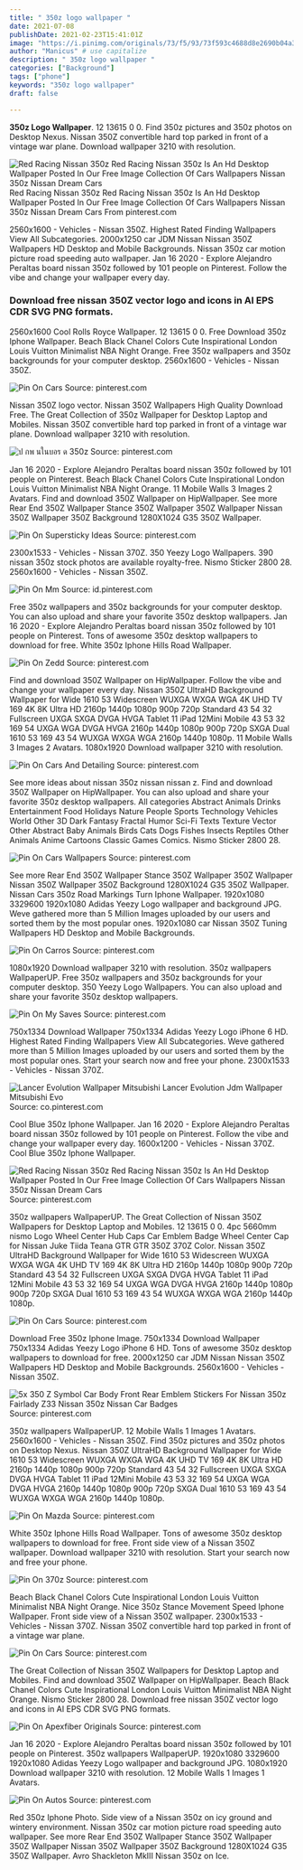 ```yaml
---
title: " 350z logo wallpaper "
date: 2021-07-08
publishDate: 2021-02-23T15:41:01Z
image: "https://i.pinimg.com/originals/73/f5/93/73f593c4688d8e2690b04a3348c10ede.jpg"
author: "Manicus" # use capitalize
description: " 350z logo wallpaper "
categories: ["Background"]
tags: ["phone"]
keywords: "350z logo wallpaper"
draft: false

---
```



**350z Logo Wallpaper**. 12 13615 0 0. Find 350z pictures and 350z photos on Desktop Nexus. Nissan 350Z convertible hard top parked in front of a vintage war plane. Download wallpaper 3210 with resolution.

![Red Racing Nissan 350z Red Racing Nissan 350z Is An Hd Desktop Wallpaper Posted In Our Free Image Collection Of Cars Wallpapers Nissan 350z Nissan Dream Cars](https://i.pinimg.com/originals/e6/9f/c4/e69fc4614d16ce5f640e08085174db07.jpg "Red Racing Nissan 350z Red Racing Nissan 350z Is An Hd Desktop Wallpaper Posted In Our Free Image Collection Of Cars Wallpapers Nissan 350z Nissan Dream Cars")
Red Racing Nissan 350z Red Racing Nissan 350z Is An Hd Desktop Wallpaper Posted In Our Free Image Collection Of Cars Wallpapers Nissan 350z Nissan Dream Cars From pinterest.com


2560x1600 - Vehicles - Nissan 350Z. Highest Rated Finding Wallpapers View All Subcategories. 2000x1250 car JDM Nissan Nissan 350Z Wallpapers HD Desktop and Mobile Backgrounds. Nissan 350z car motion picture road speeding auto wallpaper. Jan 16 2020 - Explore Alejandro Peraltas board nissan 350z followed by 101 people on Pinterest. Follow the vibe and change your wallpaper every day.

### Download free nissan 350Z vector logo and icons in AI EPS CDR SVG PNG formats.

2560x1600 Cool Rolls Royce Wallpaper. 12 13615 0 0. Free Download 350z Iphone Wallpaper. Beach Black Chanel Сolors Cute Inspirational London Louis Vuitton Minimalist NBA Night Orange. Free 350z wallpapers and 350z backgrounds for your computer desktop. 2560x1600 - Vehicles - Nissan 350Z.


![Pin On Cars](https://i.pinimg.com/originals/a9/98/ec/a998ec8bd662df7627312f1bb4bff8c7.jpg "Pin On Cars")
Source: pinterest.com

Nissan 350Z logo vector. Nissan 350Z Wallpapers High Quality Download Free. The Great Collection of 350z Wallpaper for Desktop Laptop and Mobiles. Nissan 350Z convertible hard top parked in front of a vintage war plane. Download wallpaper 3210 with resolution.

![ป กพ นในบอร ด 350z](https://i.pinimg.com/originals/f4/3a/91/f43a91313d28c270aebb5f90b1ace32a.jpg "ป กพ นในบอร ด 350z")
Source: pinterest.com

Jan 16 2020 - Explore Alejandro Peraltas board nissan 350z followed by 101 people on Pinterest. Beach Black Chanel Сolors Cute Inspirational London Louis Vuitton Minimalist NBA Night Orange. 11 Mobile Walls 3 Images 2 Avatars. Find and download 350Z Wallpaper on HipWallpaper. See more Rear End 350Z Wallpaper Stance 350Z Wallpaper 350Z Wallpaper Nissan 350Z Wallpaper 350Z Background 1280X1024 G35 350Z Wallpaper.

![Pin On Supersticky Ideas](https://i.pinimg.com/originals/48/45/a2/4845a2bb452427de88e31d1db98815d6.png "Pin On Supersticky Ideas")
Source: pinterest.com

2300x1533 - Vehicles - Nissan 370Z. 350 Yeezy Logo Wallpapers. 390 nissan 350z stock photos are available royalty-free. Nismo Sticker 2800 28. 2560x1600 - Vehicles - Nissan 350Z.

![Pin On Mm](https://i.pinimg.com/originals/82/bd/29/82bd2986e2666cf00fec702c954af62a.jpg "Pin On Mm")
Source: id.pinterest.com

Free 350z wallpapers and 350z backgrounds for your computer desktop. You can also upload and share your favorite 350z desktop wallpapers. Jan 16 2020 - Explore Alejandro Peraltas board nissan 350z followed by 101 people on Pinterest. Tons of awesome 350z desktop wallpapers to download for free. White 350z Iphone Hills Road Wallpaper.

![Pin On Zedd](https://i.pinimg.com/originals/f3/f6/72/f3f6729c14cdc37dd3efc77adeb60060.png "Pin On Zedd")
Source: pinterest.com

Find and download 350Z Wallpaper on HipWallpaper. Follow the vibe and change your wallpaper every day. Nissan 350Z UltraHD Background Wallpaper for Wide 1610 53 Widescreen WUXGA WXGA WGA 4K UHD TV 169 4K 8K Ultra HD 2160p 1440p 1080p 900p 720p Standard 43 54 32 Fullscreen UXGA SXGA DVGA HVGA Tablet 11 iPad 12Mini Mobile 43 53 32 169 54 UXGA WGA DVGA HVGA 2160p 1440p 1080p 900p 720p SXGA Dual 1610 53 169 43 54 WUXGA WXGA WGA 2160p 1440p 1080p. 11 Mobile Walls 3 Images 2 Avatars. 1080x1920 Download wallpaper 3210 with resolution.

![Pin On Cars And Detailing](https://i.pinimg.com/originals/36/49/45/36494570b103f9ef47fbe5e5aeed76e5.jpg "Pin On Cars And Detailing")
Source: pinterest.com

See more ideas about nissan 350z nissan nissan z. Find and download 350Z Wallpaper on HipWallpaper. You can also upload and share your favorite 350z desktop wallpapers. All categories Abstract Animals Drinks Entertainment Food Holidays Nature People Sports Technology Vehicles World Other 3D Dark Fantasy Fractal Humor Sci-Fi Texts Texture Vector Other Abstract Baby Animals Birds Cats Dogs Fishes Insects Reptiles Other Animals Anime Cartoons Classic Games Comics. Nismo Sticker 2800 28.

![Pin On Cars Wallpapers](https://i.pinimg.com/originals/c8/1a/c9/c81ac961058a7aee86b5bed1f1a29993.jpg "Pin On Cars Wallpapers")
Source: pinterest.com

See more Rear End 350Z Wallpaper Stance 350Z Wallpaper 350Z Wallpaper Nissan 350Z Wallpaper 350Z Background 1280X1024 G35 350Z Wallpaper. Nissan Cars 350z Road Markings Turn Iphone Wallpaper. 1920x1080 3329600 1920x1080 Adidas Yeezy Logo wallpaper and background JPG. Weve gathered more than 5 Million Images uploaded by our users and sorted them by the most popular ones. 1920x1080 car Nissan 350Z Tuning Wallpapers HD Desktop and Mobile Backgrounds.

![Pin On Carros](https://i.pinimg.com/originals/38/10/ef/3810ef4b3c4b08a502685c79ab71412d.jpg "Pin On Carros")
Source: pinterest.com

1080x1920 Download wallpaper 3210 with resolution. 350z wallpapers WallpaperUP. Free 350z wallpapers and 350z backgrounds for your computer desktop. 350 Yeezy Logo Wallpapers. You can also upload and share your favorite 350z desktop wallpapers.

![Pin On My Saves](https://i.pinimg.com/474x/2d/12/58/2d12586a6bfe413432beab139d10949e.jpg "Pin On My Saves")
Source: pinterest.com

750x1334 Download Wallpaper 750x1334 Adidas Yeezy Logo iPhone 6 HD. Highest Rated Finding Wallpapers View All Subcategories. Weve gathered more than 5 Million Images uploaded by our users and sorted them by the most popular ones. Start your search now and free your phone. 2300x1533 - Vehicles - Nissan 370Z.

![Lancer Evolution Wallpaper Mitsubishi Lancer Evolution Jdm Wallpaper Mitsubishi Evo](https://i.pinimg.com/originals/03/b6/1d/03b61ddd06fb7a6b7bd006ffa9c9d915.jpg "Lancer Evolution Wallpaper Mitsubishi Lancer Evolution Jdm Wallpaper Mitsubishi Evo")
Source: co.pinterest.com

Cool Blue 350z Iphone Wallpaper. Jan 16 2020 - Explore Alejandro Peraltas board nissan 350z followed by 101 people on Pinterest. Follow the vibe and change your wallpaper every day. 1600x1200 - Vehicles - Nissan 370Z. Cool Blue 350z Iphone Wallpaper.

![Red Racing Nissan 350z Red Racing Nissan 350z Is An Hd Desktop Wallpaper Posted In Our Free Image Collection Of Cars Wallpapers Nissan 350z Nissan Dream Cars](https://i.pinimg.com/originals/e6/9f/c4/e69fc4614d16ce5f640e08085174db07.jpg "Red Racing Nissan 350z Red Racing Nissan 350z Is An Hd Desktop Wallpaper Posted In Our Free Image Collection Of Cars Wallpapers Nissan 350z Nissan Dream Cars")
Source: pinterest.com

350z wallpapers WallpaperUP. The Great Collection of Nissan 350Z Wallpapers for Desktop Laptop and Mobiles. 12 13615 0 0. 4pc 5660mm nismo Logo Wheel Center Hub Caps Car Emblem Badge Wheel Center Cap for Nissan Juke Tiida Teana GTR GTR 350Z 370Z Color. Nissan 350Z UltraHD Background Wallpaper for Wide 1610 53 Widescreen WUXGA WXGA WGA 4K UHD TV 169 4K 8K Ultra HD 2160p 1440p 1080p 900p 720p Standard 43 54 32 Fullscreen UXGA SXGA DVGA HVGA Tablet 11 iPad 12Mini Mobile 43 53 32 169 54 UXGA WGA DVGA HVGA 2160p 1440p 1080p 900p 720p SXGA Dual 1610 53 169 43 54 WUXGA WXGA WGA 2160p 1440p 1080p.

![Pin On Cars](https://i.pinimg.com/474x/b7/d0/0b/b7d00b80eea4547f0b9983dc65c5d975.jpg "Pin On Cars")
Source: pinterest.com

Download Free 350z Iphone Image. 750x1334 Download Wallpaper 750x1334 Adidas Yeezy Logo iPhone 6 HD. Tons of awesome 350z desktop wallpapers to download for free. 2000x1250 car JDM Nissan Nissan 350Z Wallpapers HD Desktop and Mobile Backgrounds. 2560x1600 - Vehicles - Nissan 350Z.

![5x 350 Z Symbol Car Body Front Rear Emblem Stickers For Nissan 350z Fairlady Z33 Nissan 350z Nissan Car Badges](https://i.pinimg.com/originals/64/8a/aa/648aaaab7c90921b28178d27f0225850.jpg "5x 350 Z Symbol Car Body Front Rear Emblem Stickers For Nissan 350z Fairlady Z33 Nissan 350z Nissan Car Badges")
Source: pinterest.com

350z wallpapers WallpaperUP. 12 Mobile Walls 1 Images 1 Avatars. 2560x1600 - Vehicles - Nissan 350Z. Find 350z pictures and 350z photos on Desktop Nexus. Nissan 350Z UltraHD Background Wallpaper for Wide 1610 53 Widescreen WUXGA WXGA WGA 4K UHD TV 169 4K 8K Ultra HD 2160p 1440p 1080p 900p 720p Standard 43 54 32 Fullscreen UXGA SXGA DVGA HVGA Tablet 11 iPad 12Mini Mobile 43 53 32 169 54 UXGA WGA DVGA HVGA 2160p 1440p 1080p 900p 720p SXGA Dual 1610 53 169 43 54 WUXGA WXGA WGA 2160p 1440p 1080p.

![Pin On Mazda](https://i.pinimg.com/originals/7c/3e/3c/7c3e3cb36e06bd42bf61452c4d088a84.jpg "Pin On Mazda")
Source: pinterest.com

White 350z Iphone Hills Road Wallpaper. Tons of awesome 350z desktop wallpapers to download for free. Front side view of a Nissan 350Z wallpaper. Download wallpaper 3210 with resolution. Start your search now and free your phone.

![Pin On 370z](https://i.pinimg.com/originals/10/81/7c/10817c14b319bd844ea0993e09978c6b.jpg "Pin On 370z")
Source: pinterest.com

Beach Black Chanel Сolors Cute Inspirational London Louis Vuitton Minimalist NBA Night Orange. Nice 350z Stance Movement Speed Iphone Wallpaper. Front side view of a Nissan 350Z wallpaper. 2300x1533 - Vehicles - Nissan 370Z. Nissan 350Z convertible hard top parked in front of a vintage war plane.

![Pin On Cars](https://i.pinimg.com/originals/e5/e3/fe/e5e3fe9a8d410f442a0b55f3efa70678.jpg "Pin On Cars")
Source: pinterest.com

The Great Collection of Nissan 350Z Wallpapers for Desktop Laptop and Mobiles. Find and download 350Z Wallpaper on HipWallpaper. Beach Black Chanel Сolors Cute Inspirational London Louis Vuitton Minimalist NBA Night Orange. Nismo Sticker 2800 28. Download free nissan 350Z vector logo and icons in AI EPS CDR SVG PNG formats.

![Pin On Apexfiber Originals](https://i.pinimg.com/originals/1f/7c/48/1f7c489e2d00d758547cee645aab6456.jpg "Pin On Apexfiber Originals")
Source: pinterest.com

Jan 16 2020 - Explore Alejandro Peraltas board nissan 350z followed by 101 people on Pinterest. 350z wallpapers WallpaperUP. 1920x1080 3329600 1920x1080 Adidas Yeezy Logo wallpaper and background JPG. 1080x1920 Download wallpaper 3210 with resolution. 12 Mobile Walls 1 Images 1 Avatars.

![Pin On Autos](https://i.pinimg.com/originals/73/f5/93/73f593c4688d8e2690b04a3348c10ede.jpg "Pin On Autos")
Source: pinterest.com

Red 350z Iphone Photo. Side view of a Nissan 350z on icy ground and wintery environment. Nissan 350z car motion picture road speeding auto wallpaper. See more Rear End 350Z Wallpaper Stance 350Z Wallpaper 350Z Wallpaper Nissan 350Z Wallpaper 350Z Background 1280X1024 G35 350Z Wallpaper. Avro Shackleton MkIII Nissan 350z on Ice.

